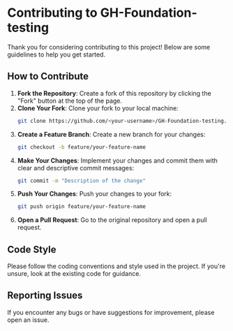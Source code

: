 # Contributing to GH-Foundation-testing

Thank you for considering contributing to this project! Below are some guidelines to help you get started.

## How to Contribute

1. **Fork the Repository**: Create a fork of this repository by clicking the "Fork" button at the top of the page.
2. **Clone Your Fork**: Clone your fork to your local machine:
   ```bash
   git clone https://github.com/<your-username>/GH-Foundation-testing.git
3. **Create a Feature Branch**: Create a new branch for your changes:
   ```bash
   git checkout -b feature/your-feature-name
4. **Make Your Changes**: Implement your changes and commit them with clear and descriptive commit messages:
   ```bash
   git commit -m "Description of the change"
5. **Push Your Changes**: Push your changes to your fork:
   ```bash
   git push origin feature/your-feature-name
6. **Open a Pull Request**: Go to the original repository and open a pull request.

## Code Style
Please follow the coding conventions and style used in the project. If you're unsure, look at the existing code for guidance.

## Reporting Issues
If you encounter any bugs or have suggestions for improvement, please open an issue.
